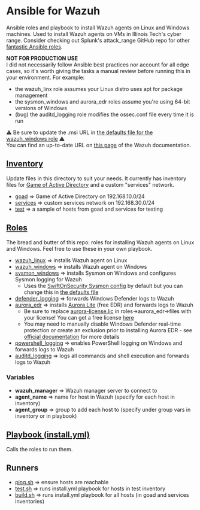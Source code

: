 # Ansible for Wazuh
Ansible roles and playbook to install Wazuh agents on Linux and Windows machines. Used to install Wazuh agents on VMs in Illinois Tech's cyber range. Consider checking out Splunk's attack_range GitHub repo for other [fantastic Ansible roles](https://github.com/splunk/attack_range/tree/develop/terraform/ansible/roles).

**NOT FOR PRODUCTION USE**  
I did not necessarily follow Ansible best practices nor account for all edge cases, so it's worth giving the tasks a manual review before running this in your environment. For example:
- the wazuh_linx role assumes your Linux distro uses apt for package management
- the sysmon_windows and aurora_edr roles assume you're using 64-bit versions of Windows
- (bug) the auditd_logging role modifies the ossec.conf file every time it is run

⚠️ Be sure to update the .msi URL in [the defaults file for the wazuh_windows role](roles/wazuh_windows/defaults/main.yml) ⚠️  
You can find an up-to-date URL on [this page](https://documentation.wazuh.com/current/installation-guide/wazuh-agent/wazuh-agent-package-windows.html) of the Wazuh documentation.

## [Inventory](inventory)
Update files in this directory to suit your needs. It currently has inventory files for [Game of Active Directory](https://orange-cyberdefense.github.io/GOAD/) and a custom "services" network.
- [goad](inventory/goad) ⇒ Game of Active Directory on 192.168.10.0/24
- [services](inventory/services) ⇒ custom services network on 192.168.30.0/24
- [test](inventory/test) ⇒ a sample of hosts from goad and services for testing

## [Roles](roles)
The bread and butter of this repo: roles for installing Wazuh agents on Linux and Windows. Feel free to use these in your own playbook.
- [wazuh_linux](roles/wazuh_linux) ⇒ installs Wazuh agent on Linux
- [wazuh_windows](roles/wazuh_windows) ⇒ installs Wazuh agent on Windows
- [sysmon_windows](roles/sysmon_windows) ⇒ installs Sysmon on Windows and configures Sysmon logging for Wazuh
  - Uses the [SwiftOnSecurity Sysmon config](https://github.com/SwiftOnSecurity/sysmon-config) by default but you can change this in [the defaults file](roles/sysmon_windows/defaults/main.yml)
- [defender_logging](roles/defender_logging) ⇒ forwards Windows Defender logs to Wazuh
- [aurora_edr](roles/aurora_edr) ⇒ installs [Aurora Lite](https://aurora-agent-manual.nextron-systems.com/en/latest/usage/what-is-aurora.html) (free EDR) and forwards logs to Wazuh
  - Be sure to replace [aurora-license.lic](roles/aurora_edr/files/aurora-license.lic) in roles->aurora_edr->files with your license! You can get a free license [here](https://www.nextron-systems.com/aurora/#get-aurora-lite)
  - You may need to manually disable Windows Defender real-time protection or create an exclusion prior to installing Aurora EDR - see [official documentation](https://aurora-agent-manual.nextron-systems.com/en/latest/usage/installation.html#define-an-antivirus-edr-exclusion) for more details
- [powershell_logging](roles/powershell_logging) ⇒ enables PowerShell logging on Windows and forwards logs to Wazuh
- [auditd_logging](roles/auditd_logging) ⇒ logs all commands and shell execution and forwards logs to Wazuh
### Variables
- **wazuh_manager** ⇒ Wazuh manager server to connect to
- **agent_name** ⇒ name for host in Wazuh (specify for each host in inventory)
- **agent_group**  ⇒ group to add each host to (specify under group vars in inventory or in playbook)

## [Playbook (install.yml)](install.yml)
Calls the roles to run them.

## Runners
- [ping.sh](ping.sh) ⇒ ensure hosts are reachable
- [test.sh](test.sh) ⇒ runs install.yml playbook for hosts in test inventory
- [build.sh](build.sh) ⇒ runs install.yml playbook for all hosts (in goad and services inventories)
